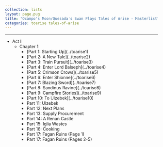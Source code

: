 ```yaml
---
collection: lists
layout: page.pug
title: "Ocampo's Moon/Quesada's Swan Plays Tales of Arise - Masterlist"
categories: toarise tales-of-arise
---
```


---
<ul class="section-wrapper">
	<li><span class="section-no">Act I</span>
		<ul>
			<li><span class="section-no">Chapter 1</span>
				<ul class="masterlink-wrapper">
					<li>[Part 1: Starting Up](../toarise1)</li>
					<li>[Part 2: A New Tale](../toarise2)</li>
					<li>[Part 3: Train Pursuit](../toarise3)</li>
					<li>[Part 4: Enter Lord Balseph](../toarise4)</li>
					<li>[Part 5: Crimson Crows](../toarise5)</li>
					<li>[Part 6: Enter Shionne](../toarise6)</li>
					<li>[Part 7: Blazing Sword](../toarise7)</li>
					<li>[Part 8: Sandinus Ravine](../toarise8)</li>
					<li>[Part 9: Campfire Stories](../toarise9)</li>
					<li>[Part 10: To Ulzebek](../toarise10)</li>
					<li>Part 11: Ulzebek</li>
					<li>Part 12: Next Plans</li>
					<li>Part 13: Supply Procurement</li>
					<li>Part 14: A Renan Castle</li>
					<li>Part 15: Iglia Wastes</li>
					<li>Part 16: Cooking</li>
					<li>Part 17: Fagan Ruins (Page 1)</li>
					<li>Part 17: Fagan Ruins (Pages 2-5)
					<!--<li>Part 18: Grim News</li>
					<li>Part 19: Kyrd Garrison</li>
					<li>Part 20: Conviction</li>-->
				</ul>
			</li>
			<!--<li><span class="section-no">Chapter 2</span>
			</li>-->
			<!--<li><span class="section-no">Chapter 3</span>
			</li>-->
			<!--<li><span class="section-no">Chapter 4</span>
			</li>-->
			<!--<li><span class="section-no">Chapter 5</span>
			</li>-->
		</ul>
	</li>
	<!--<li><span class="section-no">Act II</span>
	</li>-->
</ul>